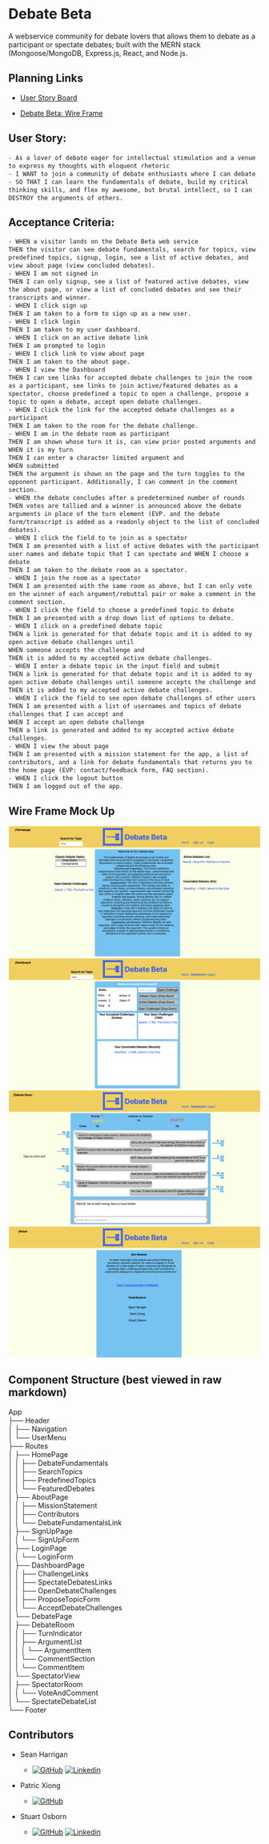 # Debate Beta
A webservice community for debate lovers that allows them to debate as a participant or spectate debates; built with the MERN stack (Mongoose/MongoDB, Express.js, React, and Node.js. 

## Planning Links

- [User Story Board](https://app.cardboardit.com/maps/guests/27da7b0f7a5dca69beb15dba474584eda74515516ca5ca44db7234cba05fc7d4)

- [Debate Beta: Wire Frame](https://www.icloud.com/freeform/0c4kjEBvm82DzXh2cVhdYQH9w#Debate_App_Beta_(Homepage))

## User Story:
```
- As a lover of debate eager for intellectual stimulation and a venue to express my thoughts with eloquent rhetoric
- I WANT to join a community of debate enthusiasts where I can debate
- SO THAT I can learn the fundamentals of debate, build my critical thinking skills, and flex my awesome, but brutal intellect, so I can DESTROY the arguments of others. 
```

## Acceptance Criteria:
```
- WHEN a visitor lands on the Debate Beta web service 
THEN the visitor can see debate fundamentals, search for topics, view predefined topics, signup, login, see a list of active debates, and view about page (view concluded debates). 
- WHEN I am not signed in 
THEN I can only signup, see a list of featured active debates, view the about page, or view a list of concluded debates and see their transcripts and winner. 
- WHEN I click sign up 
THEN I am taken to a form to sign up as a new user.
- WHEN I click login 
THEN I am taken to my user dashboard.
- WHEN I click on an active debate link 
THEN I am prompted to login 
- WHEN I click link to view about page 
THEN I am taken to the about page.
- WHEN I view the Dashboard 
THEN I can see links for accepted debate challenges to join the room as a participant, see links to join active/featured debates as a spectator, choose predefined a topic to open a challenge, propose a topic to open a debate, accept open debate challenges.
- WHEN I click the link for the accepted debate challenges as a participant 
THEN I am taken to the room for the debate challenge. 
- WHEN I am in the debate room as participant 
THEN I am shown whose turn it is, can view prior posted arguments and WHEN it is my turn 
THEN I can enter a character limited argument and 
WHEN submitted 
THEN the argument is shown on the page and the turn toggles to the opponent participant. Additionally, I can comment in the comment section. 
- WHEN the debate concludes after a predetermined number of rounds 
THEN votes are tallied and a winner is announced above the debate arguments in place of the turn element (EVP. and the debate form/transcript is added as a readonly object to the list of concluded debates). 
- WHEN I click the field to to join as a spectator 
THEN I am presented with a list of active debates with the participant user names and debate topic that I can spectate and WHEN I choose a debate 
THEN I am taken to the debate room as a spectator. 
- WHEN I join the room as a spectator 
THEN I am presented with the same room as above, but I can only vote on the winner of each argument/rebuttal pair or make a comment in the comment section. 
- WHEN I click the field to choose a predefined topic to debate 
THEN I am presented with a drop down list of options to debate.
- WHEN I click on a predefined debate topic 
THEN a link is generated for that debate topic and it is added to my open active debate challenges until 
WHEN someone accepts the challenge and 
THEN it is added to my accepted active debate challenges. 
- WHEN I enter a debate topic in the input field and submit 
THEN a link is generated for that debate topic and it is added to my open active debate challenges until someone accepts the challenge and THEN it is added to my accepted active debate challenges.
- WHEN I click the field to see open debate challenges of other users
THEN I am presented with a list of usernames and topics of debate challenges that I can accept and 
WHEN I accept an open debate challenge 
THEN a link is generated and added to my accepted active debate challenges. 
- WHEN I view the about page 
THEN I am presented with a mission statement for the app, a list of contributors, and a link for debate fundamentals that returns you to the home page (EVP: contact/feedback form, FAQ section). 
- WHEN I click the logout button 
THEN I am logged out of the app.
```  

## Wire Frame Mock Up
![alt text](image.png)
![alt text](image-1.png)
![alt text](image-2.png)
![alt text](image-3.png)

## Component Structure (best viewed in raw markdown)

App  
├── Header  
│   ├── Navigation  
│   └── UserMenu  
├── Routes  
│   ├── HomePage  
│   │   ├── DebateFundamentals  
│   │   ├── SearchTopics  
│   │   ├── PredefinedTopics  
│   │   └── FeaturedDebates  
│   ├── AboutPage  
│   │   ├── MissionStatement  
│   │   ├── Contributors  
│   │   └── DebateFundamentalsLink  
│   ├── SignUpPage  
│   │   └── SignUpForm  
│   ├── LoginPage   
│   │   └── LoginForm  
│   ├── DashboardPage  
│   │   ├── ChallengeLinks  
│   │   ├── SpectateDebatesLinks  
│   │   ├── OpenDebateChallenges  
│   │   ├── ProposeTopicForm  
│   │   └── AcceptDebateChallenges  
│   └── DebatePage  
│       ├── DebateRoom  
│       │   ├── TurnIndicator  
│       │   ├── ArgumentList  
│       │   │   └── ArgumentItem  
│       │   └── CommentSection  
│       │       └── CommentItem  
│       └── SpectatorView  
│           ├── SpectatorRoom  
│           │   └── VoteAndComment  
│           └── SpectateDebateList  
└── Footer

## Contributors 

- Sean Harrigan
    - [![GitHub](https://img.shields.io/badge/GitHub-My_Profile-pink?style=for-the-badge&logo=github)](https://github.com/seanharrigan8)
    [![Linkedin](https://img.shields.io/badge/LinkedIn-My_Profile-blue?style=for-the-badge&logo=linkedin&logoColor=white)](https://www.linkedin.com/in/sean-harrigan8/)

- Patric Xiong 
    - [![GitHub](https://img.shields.io/badge/GitHub-My_Profile-pink?style=for-the-badge&logo=github)](https://github.com/PatricXiong)

- Stuart Osborn
    - [![GitHub](https://img.shields.io/badge/GitHub-My_Profile-pink?style=for-the-badge&logo=github)](https://github.com/stuartgosborn)
    [![Linkedin](https://img.shields.io/badge/LinkedIn-My_Profile-blue?style=for-the-badge&logo=linkedin&logoColor=white)](https://www.linkedin.com/in/stuartgosborn?trk=profile-badge)
